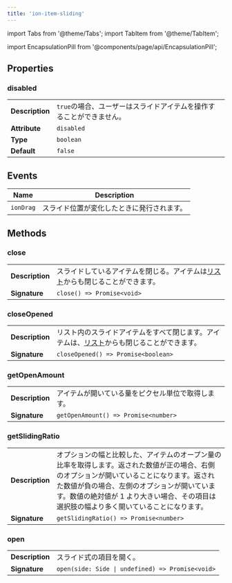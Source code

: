 ```yaml
---
title: 'ion-item-sliding'
---
```


import Tabs from '@theme/Tabs';
import TabItem from '@theme/TabItem';

<head>
  <title>Slide Buttons | Slide Right to Left with ion-item-sliding</title>
  <meta
    name="description"
    content="ion-item-sliding component contains items that are dragged to reveal buttons. Options are revealed when the sliding item is swiped from left to right."
  />
</head>

import EncapsulationPill from '@components/page/api/EncapsulationPill';

## Properties

### disabled

|                 |                                                                      |
| --------------- | -------------------------------------------------------------------- |
| **Description** | `true`の場合、ユーザーはスライドアイテムを操作することができません。 |
| **Attribute**   | `disabled`                                                           |
| **Type**        | `boolean`                                                            |
| **Default**     | `false`                                                              |

## Events

| Name      | Description                                |
| --------- | ------------------------------------------ |
| `ionDrag` | スライド位置が変化したときに発行されます。 |

## Methods

### close

|                 |                                                                                          |
| --------------- | ---------------------------------------------------------------------------------------- |
| **Description** | スライドしているアイテムを閉じる。アイテムは[リスト](./list)からも閉じることができます。 |
| **Signature**   | `close() => Promise<void>`                                                               |

### closeOpened

|                 |                                                                                                      |
| --------------- | ---------------------------------------------------------------------------------------------------- |
| **Description** | リスト内のスライドアイテムをすべて閉じます。アイテムは、[リスト](./list)からも閉じることができます。 |
| **Signature**   | `closeOpened() => Promise<boolean>`                                                                  |

### getOpenAmount

|                 |                                                    |
| --------------- | -------------------------------------------------- |
| **Description** | アイテムが開いている量をピクセル単位で取得します。 |
| **Signature**   | `getOpenAmount() => Promise<number>`               |

### getSlidingRatio

|                 |                                                                                                                                                                                                                                                                                       |
| --------------- | ------------------------------------------------------------------------------------------------------------------------------------------------------------------------------------------------------------------------------------------------------------------------------------- |
| **Description** | オプションの幅と比較した、アイテムのオープン量の比率を取得します。返された数値が正の場合、右側のオプションが開いていることになります。返された数値が負の場合、左側のオプションが開いています。数値の絶対値が 1 より大きい場合、その項目は選択肢の幅より多く開いていることになります。 |
| **Signature**   | `getSlidingRatio() => Promise<number>`                                                                                                                                                                                                                                                |

### open

|                 |                                                  |
| --------------- | ------------------------------------------------ |
| **Description** | スライド式の項目を開く。                         |
| **Signature**   | `open(side: Side \| undefined) => Promise<void>` |
